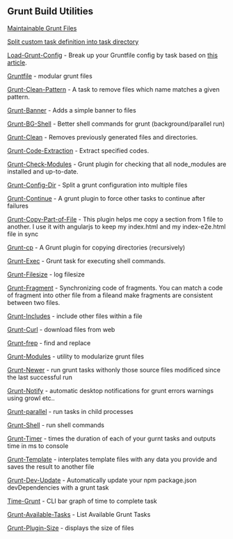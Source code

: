 ## Grunt Build Utilities

[Maintainable Grunt Files](http://www.thomasboyt.com/2013/09/01/maintainable-grunt.html)

[Split custom task definition into task directory](https://presentboldly.com/theprivileges/development-workflow-with-gruntjs/21)

[Load-Grunt-Config](https://github.com/firstandthird/load-grunt-config) - Break up your Gruntfile config by task based on [this article](http://www.thomasboyt.com/2013/09/01/maintainable-grunt.html).

[Gruntfile](https://npmjs.org/package/gruntfile) - modular grunt files

[Grunt-Clean-Pattern](https://npmjs.org/package/clean-pattern) - A task to remove files which name matches a given pattern.

[Grunt-Banner](https://npmjs.org/package/grunt-banner) - Adds a simple banner to files

[Grunt-BG-Shell](https://npmjs.org/package/grunt-bg-shell) - Better shell commands for grunt (background/parallel run)

[Grunt-Clean](https://npmjs.org/package/grunt-clean) - Removes previously generated files and directories.

[Grunt-Code-Extraction](https://npmjs.org/package/grunt-code-extraction) - Extract specified codes.

[Grunt-Check-Modules](https://npmjs.org/package/grunt-check-modules) - Grunt plugin for checking that all node_modules are installed and up-to-date.

[Grunt-Config-Dir](https://npmjs.org/package/grunt-config-dir) - Split a grunt configuration into multiple files

[Grunt-Continue](https://npmjs.org/package/grunt-continue) - A grunt plugin to force other tasks to continue after failures

[Grunt-Copy-Part-of-File](https://npmjs.org/package/grunt-copy-part-of-file) - This plugin helps me copy a section from 1 file to another. I use it with angularjs to keep my index.html and my index-e2e.html file in sync

[Grunt-cp](https://npmjs.org/package/grunt-cp) - A Grunt plugin for copying directories (recursively)

[Grunt-Exec](https://npmjs.org/package/grunt-exec) - Grunt task for executing shell commands.

[Grunt-Filesize](https://npmjs.org/package/grunt-filesize) - log filesize

[Grunt-Fragment](https://npmjs.org/package/grunt-fragment) - Synchronizing code of fragments. You can match a code of fragment into other file from a fileand make fragments are consistent between two files.

[Grunt-Includes](https://npmjs.org/package/grunt-includes) - include other files within a file

[Grunt-Curl](https://github.com/twolfson/grunt-curl) - download files from web

[Grunt-frep](https://github.com/jonschlinkert/grunt-frep) - find and replace

[Grunt-Modules](https://npmjs.org/package/grunt-modules) - utility to modularize grunt files


[Grunt-Newer](https://npmjs.org/package/grunt-newer) - run grunt tasks withonly those source files modificed since the last successful run

[Grunt-Notify](https://npmjs.org/package/grunt-notify) - automatic desktop notifications for grunt errors warnings using growl etc..

[Grunt-parallel](https://npmjs.org/package/grunt-parallel) - run tasks in child processes

[Grunt-Shell](https://npmjs.org/package/grunt-shell) - run shell commands

[Grunt-Timer](https://npmjs.org/package/grunt-timer) - times the duration of each of your gurnt tasks and outputs time in ms to console

[Grunt-Template](https://npmjs.org/package/grunt-template) - interplates template files with any data you provide and saves the result to another file

[Grunt-Dev-Update](https://github.com/pgilad/grunt-dev-update) - Automatically update your npm package.json devDependencies with a grunt task

[Time-Grunt](https://github.com/sindresorhus/time-grunt) - CLI bar graph of time to complete task

[Grunt-Available-Tasks](https://github.com/ben-eb/grunt-available-tasks) - List Available Grunt Tasks

[Grunt-Plugin-Size](https://npmjs.org/package/grunt-plugin-size) - displays the size of files


